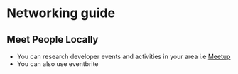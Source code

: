 # Networking guide

## Meet People Locally

- You can research developer events and activities in your area i.e [Meetup](https://www.meetup.com/find/?keywords=software%20development%20&location=us--ca--San%20Francisco&source=EVENTS)
- You can also use eventbrite